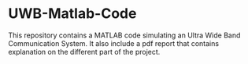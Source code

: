 # UWB-Matlab-Code
This repository contains a MATLAB code simulating an Ultra Wide Band Communication System. 
It also include a pdf report that contains explanation on the different part of the project.
